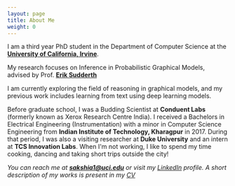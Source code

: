 ```yaml
---
layout: page
title: About Me
weight: 0
---
```


I am a third year PhD student in the Department of Computer Science at the <strong> [University of California, Irvine](https://www.ics.uci.edu/)</strong>. 

My research focuses on Inference in Probabilistic Graphical Models, advised by Prof.  <strong> [Erik Sudderth](https://www.ics.uci.edu/~sudderth/)  </strong>  

I am currently exploring the field of reasoning in graphical models, and my previous work includes learning from text using deep learning models. 

Before graduate school, I was a Budding Scientist at <strong> Conduent Labs</strong> (formerly known as Xerox Research Centre India). I received a Bachelors in Electrical Engineering (Instrumentation) with a minor in Computer Science Engineering from <strong> Indian Institute of Technology, Kharagpur</strong> in 2017. During that period, I was also a visiting researcher at <strong>Duke University</strong> and an intern at <strong>TCS Innovation Labs</strong>. When I'm not working, I like to spend my time cooking, dancing and taking short trips outside the city!

<i>You can reach me at <strong>sakshia1@uci.edu</strong> or visit my [LinkedIn](https://www.linkedin.com/in/sakshi-agarwal-6a8b6186) profile. A short description of my works is present in my [CV](https://sakshiagarwal.github.io/Sakshi.pdf) </i>


<font size="-1">
  </font>

